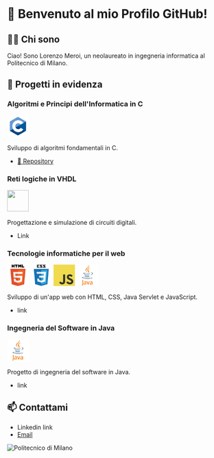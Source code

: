 # 👋 Benvenuto al mio Profilo GitHub!

## 👨‍🎓 Chi sono
Ciao! Sono Lorenzo Meroi, un neolaureato in ingegneria informatica al Politecnico di Milano.

## 💼 Progetti in evidenza

### Algoritmi e Principi dell'Informatica in C
<img src="https://raw.githubusercontent.com/github/explore/main/topics/c/c.png" width="50" height="50">

Sviluppo di algoritmi fondamentali in C.
- [🔗 Repository](https://github.com/username/API-Meroi-2022-23)

### Reti logiche in VHDL
<img src="https://raw.githubusercontent.com/github/explore/main/topics/vhdl/vhdl.png" width="50" height="50">

Progettazione e simulazione di circuiti digitali.
- Link

### Tecnologie informatiche per il web
<img src="https://raw.githubusercontent.com/github/explore/main/topics/html/html.png" width="50" height="50">
<img src="https://raw.githubusercontent.com/github/explore/main/topics/css/css.png" width="50" height="50">
<img src="https://raw.githubusercontent.com/github/explore/main/topics/javascript/javascript.png" width="50" height="50">
<img src="https://raw.githubusercontent.com/github/explore/main/topics/java/java.png" width="50" height="50">

Sviluppo di un'app web con HTML, CSS, Java Servlet e JavaScript.
- link

### Ingegneria del Software in Java
<img src="https://raw.githubusercontent.com/github/explore/main/topics/java/java.png" width="50" height="50">

Progetto di ingegneria del software in Java.
- link

## 📫 Contattami
- Linkedin link
- [Email](lorenzo.meroi22@gmail.com)

![Politecnico di Milano](https://upload.wikimedia.org/wikipedia/commons/4/4f/Politecnico_di_Milano_stemmi.svg)
